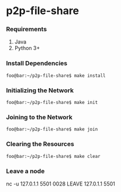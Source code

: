 # p2p-file-share

### Requirements

1. Java
2. Python 3+

### Install Dependencies

```console
foo@bar:~/p2p-file-share$ make install
```

### Initializing the Network

```console
foo@bar:~/p2p-file-share$ make init
```

### Joining to the Network

```console
foo@bar:~/p2p-file-share$ make join
```

### Clearing the Resources

```console
foo@bar:~/p2p-file-share$ make clear
```


### Leave a node
nc -u 127.0.1.1 5501
0028 LEAVE 127.0.1.1 5501